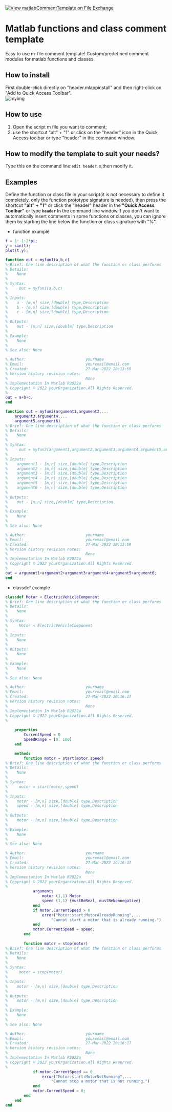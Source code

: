 [![View matlabCommentTemplate on File Exchange](https://www.mathworks.com/matlabcentral/images/matlab-file-exchange.svg)](https://ww2.mathworks.cn/matlabcentral/fileexchange/107879-matlabcommenttemplate)

# Matlab functions and class comment template
Easy to use m-file comment template! Custom/predefined comment modules for matlab functions and classes.<br>

## How to install
First double-click directly on "header.mlappinstall" and then right-click on "Add to Quick Access Toolbar". <br>
![myimg](header.jpg)

## How to use
1. Open the script m file you want to comment;<br>
1. use the shortcut "alt" + "1"  or click on the "header" icon in the Quick Access toolbar or type "header" in the command window.<br>

## How to modify the template to suit your needs?
Type this on the command line:`edit header.m`,then modify it.<br>

## Examples
Define the function or class file in your script(it is not necessary to define it completely, only the function prototype signature is needed), then press the shortcut **"alt" + "1"** or click the "header" header in the **"Quick Access Toolbar"** or type **`header`** In the command line window.If you don't want to automatically insert comments in some functions or classes, you can ignore them by starting the line below the function or class signature with "%".<br>
- function example
```matlab
t = 1:.1:2*pi;
y = sin(t);
plot(t,y);

function out = myfun1(a,b,c)
% Brief: One line description of what the function or class performs
% Details:
%    None
% 
% Syntax:  
%     out = myfun1(a,b,c)
% 
% Inputs:
%    a - [m,n] size,[double] type,Description
%    b - [m,n] size,[double] type,Description
%    c - [m,n] size,[double] type,Description
% 
% Outputs:
%    out - [m,n] size,[double] type,Description
% 
% Example: 
%    None
% 
% See also: None

% Author:                          yourname
% Email:                           youremail@email.com
% Created:                         27-Mar-2022 20:13:59
% Version history revision notes:
%                                  None
% Implementation In Matlab R2022a
% Copyright © 2022 yourOrganization.All Rights Reserved.
%
out = a+b+c;
end 

function out = myfun2(argument1,argument2,...
    argument3,argument4,...
    argument5,argument6)
% Brief: One line description of what the function or class performs
% Details:
%    None
% 
% Syntax:  
%     out = myfun2(argument1,argument2,argument3,argument4,argument5,argument6)
% 
% Inputs:
%    argument1 - [m,n] size,[double] type,Description
%    argument2 - [m,n] size,[double] type,Description
%    argument3 - [m,n] size,[double] type,Description
%    argument4 - [m,n] size,[double] type,Description
%    argument5 - [m,n] size,[double] type,Description
%    argument6 - [m,n] size,[double] type,Description
% 
% Outputs:
%    out - [m,n] size,[double] type,Description
% 
% Example: 
%    None
% 
% See also: None

% Author:                          yourname
% Email:                           youremail@email.com
% Created:                         27-Mar-2022 20:13:59
% Version history revision notes:
%                                  None
% Implementation In Matlab R2022a
% Copyright © 2022 yourOrganization.All Rights Reserved.
%
out = argument1+argument2+argument3+argument4+argument5+argument6;
end 
```

- classdef example
```matlab
classdef Motor < ElectricVehicleComponent
% Brief: One line description of what the function or class performs
% Details:
%    None
% 
% Syntax:  
%     Motor < ElectricVehicleComponent
% 
% Inputs:
%    None
% 
% Outputs:
%    None
% 
% Example: 
%    None
% 
% See also: None

% Author:                          yourname
% Email:                           youremail@email.com
% Created:                         27-Mar-2022 20:16:17
% Version history revision notes:
%                                  None
% Implementation In Matlab R2022a
% Copyright © 2022 yourOrganization.All Rights Reserved.
%
   
    properties
        CurrentSpeed = 0
        SpeedRange = [0, 180]
    end

    methods
        function motor = start(motor,speed)
% Brief: One line description of what the function or class performs
% Details:
%    None
% 
% Syntax:  
%     motor = start(motor,speed)
% 
% Inputs:
%    motor - [m,n] size,[double] type,Description
%    speed - [m,n] size,[double] type,Description
% 
% Outputs:
%    motor - [m,n] size,[double] type,Description
% 
% Example: 
%    None
% 
% See also: None

% Author:                          yourname
% Email:                           youremail@email.com
% Created:                         27-Mar-2022 20:16:17
% Version history revision notes:
%                                  None
% Implementation In Matlab R2022a
% Copyright © 2022 yourOrganization.All Rights Reserved.
%
            arguments
                motor (1,1) Motor
                speed (1,1) {mustBeReal, mustBeNonnegative}
            end
            if motor.CurrentSpeed > 0
                error("Motor:start:MotorAlreadyRunning",...
                    "Cannot start a motor that is already running.")
            end
            motor.CurrentSpeed = speed;   
        end
        
        function motor = stop(motor)
% Brief: One line description of what the function or class performs
% Details:
%    None
% 
% Syntax:  
%     motor = stop(motor)
% 
% Inputs:
%    motor - [m,n] size,[double] type,Description
% 
% Outputs:
%    motor - [m,n] size,[double] type,Description
% 
% Example: 
%    None
% 
% See also: None

% Author:                          yourname
% Email:                           youremail@email.com
% Created:                         27-Mar-2022 20:16:17
% Version history revision notes:
%                                  None
% Implementation In Matlab R2022a
% Copyright © 2022 yourOrganization.All Rights Reserved.
%
            if motor.CurrentSpeed == 0
                error("Motor:start:MotorNotRunning",...
                    "Cannot stop a motor that is not running.")
            end
            motor.CurrentSpeed = 0;
        end
    end
end
```

